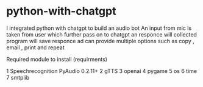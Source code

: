 # python-with-chatgpt
I integrated python with chatgpt to build an audio bot 
An input from mic is taken from user which further pass on to chatgpt an responce will collected 
program will save responce ad can provide multiple options such as copy , email , print and repeat
 
Required module to install (requirments)

1 Speechrecognition PyAudio 0.2.11+ 
2 gTTS
3 openai 
4 pygame
5 os
6 time
7 smtplib
